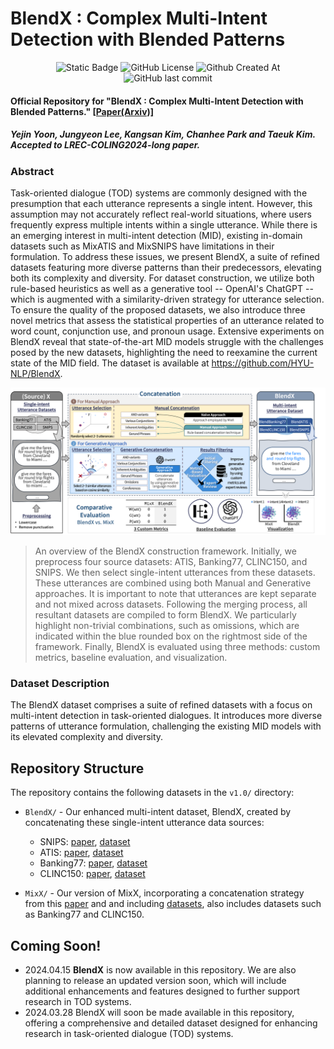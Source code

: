 # BlendX : Complex Multi-Intent Detection with Blended Patterns

<div align=center>
  <img alt="Static Badge" src="https://img.shields.io/badge/BlendX-1.0-blue">
  <img alt="GitHub License" src="https://img.shields.io/github/license/HYU-NLP/BlendX">
  <img alt="Github Created At" src="https://img.shields.io/github/created-at/HYU-NLP/BlendX">
  <img alt="GitHub last commit" src="https://img.shields.io/github/last-commit/HYU-NLP/BlendX">
  <br>
</div>

#### Official Repository for "BlendX : Complex Multi-Intent Detection with Blended Patterns." [[Paper(Arxiv)]](https://arxiv.org/abs/2403.18277)
##### Yejin Yoon, Jungyeon Lee, Kangsan Kim, Chanhee Park and Taeuk Kim. *Accepted to LREC-COLING2024-long paper*. 
### Abstract

Task-oriented dialogue (TOD) systems are commonly designed with the presumption that each utterance represents a single intent. However, this assumption may not accurately reflect real-world situations, where users frequently express multiple intents within a single utterance. While there is an emerging interest in multi-intent detection (MID), existing in-domain datasets such as MixATIS and MixSNIPS have limitations in their formulation. To address these issues, we present BlendX, a suite of refined datasets featuring more diverse patterns than their predecessors, elevating both its complexity and diversity. For dataset construction, we utilize both rule-based heuristics as well as a generative tool -- OpenAI's ChatGPT -- which is augmented with a similarity-driven strategy for utterance selection. To ensure the quality of the proposed datasets, we also introduce three novel metrics that assess the statistical properties of an utterance related to word count, conjunction use, and pronoun usage. Extensive experiments on BlendX reveal that state-of-the-art MID models struggle with the challenges posed by the new datasets, highlighting the need to reexamine the current state of the MID field. The dataset is available at https://github.com/HYU-NLP/BlendX.

![Representative Figure](Figure_1.png)

> An overview of the BlendX construction framework. Initially, we preprocess four source datasets: ATIS, Banking77, CLINC150, and SNIPS. We then select single-intent utterances from these datasets. These utterances are combined using both Manual and Generative approaches. It is important to note that utterances are kept separate and not mixed across datasets. Following the merging process, all resultant datasets are compiled to form BlendX. We particularly highlight non-trivial combinations, such as omissions, which are indicated within the blue rounded box on the rightmost side of the framework. Finally, BlendX is evaluated using three methods: custom metrics, baseline evaluation, and visualization.

### Dataset Description

The BlendX dataset comprises a suite of refined datasets with a focus on multi-intent detection in task-oriented dialogues. It introduces more diverse patterns of utterance formulation, challenging the existing MID models with its elevated complexity and diversity.


## Repository Structure

The repository contains the following datasets in the `v1.0/` directory:

- `BlendX/` - Our enhanced multi-intent dataset, BlendX, created by concatenating these single-intent utterance data sources:
    - SNIPS: [paper](https://arxiv.org/abs/1805.10190v3), [dataset](https://github.com/sonos/nlu-benchmark)
    - ATIS: [paper](https://aclanthology.org/H90-1021/), [dataset](https://github.com/Microsoft/CNTK/tree/master/Examples/LanguageUnderstanding/ATIS/Data)
    - Banking77: [paper](https://aclanthology.org/2020.nlp4convai-1.5/), [dataset](https://github.com/PolyAI-LDN/task-specific-datasets/tree/master/banking_data)
    - CLINC150: [paper](https://aclanthology.org/D19-1131/), [dataset](https://github.com/clinc/oos-eval)

- `MixX/` - Our version of MixX, incorporating a concatenation strategy from this [paper](https://aclanthology.org/2020.findings-emnlp.163/) and and including [datasets](https://github.com/LooperXX/AGIF), also includes datasets such as Banking77 and CLINC150.


## Coming Soon!

- 2024.04.15 **BlendX** is now available in this repository. We are also planning to release an updated version soon, which will include additional enhancements and features designed to further support research in TOD systems.
- 2024.03.28 BlendX will soon be made available in this repository, offering a comprehensive and detailed dataset designed for enhancing research in task-oriented dialogue (TOD) systems.
